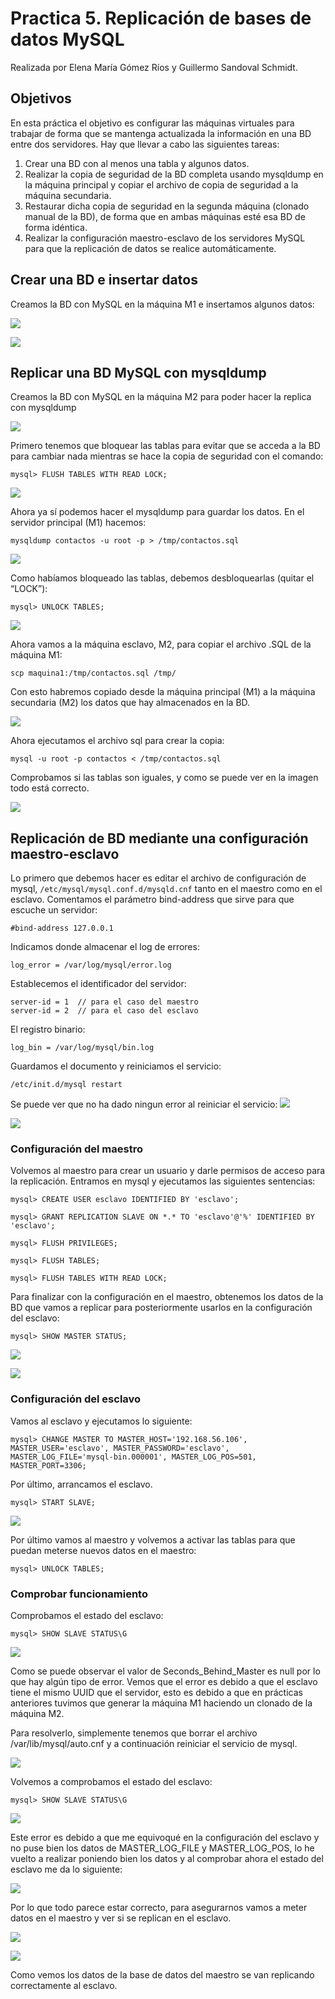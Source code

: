 # Practica 5. Replicación de bases de datos MySQL
Realizada por Elena María Gómez Ríos y Guillermo Sandoval Schmidt.

## Objetivos
En esta práctica el objetivo es configurar las máquinas virtuales para trabajar de forma que se mantenga actualizada la información en una BD entre dos servidores. Hay que llevar a cabo las siguientes tareas:
1. Crear una BD con al menos una tabla y algunos datos.
2. Realizar la copia de seguridad de la BD completa usando mysqldump en la máquina principal y copiar el archivo de copia de seguridad a la máquina secundaria.
3. Restaurar dicha copia de seguridad en la segunda máquina (clonado manual de la BD), de forma que en ambas máquinas esté esa BD de forma idéntica.
4. Realizar la configuración maestro-esclavo de los servidores MySQL para que la replicación de datos se realice automáticamente.

## Crear una BD e insertar datos
Creamos la BD con MySQL en la máquina M1 e insertamos algunos datos:

![](img/1.png)

![](img/2.png)

## Replicar una BD MySQL con mysqldump
Creamos la BD con MySQL en la máquina M2 para poder hacer la replica con mysqldump

![](img/3.png)

Primero tenemos que bloquear las tablas para evitar que se acceda a la BD para cambiar nada mientras se hace la copia de seguridad con el comando:
```
mysql> FLUSH TABLES WITH READ LOCK;
```
![](img/4.png)

Ahora ya sí podemos hacer el mysqldump para guardar los datos. En el servidor principal (M1) hacemos:
```
mysqldump contactos -u root -p > /tmp/contactos.sql
```
![](img/5.png)

Como habíamos bloqueado las tablas, debemos desbloquearlas (quitar el “LOCK”):
```
mysql> UNLOCK TABLES;
```
![](img/6.png)

Ahora vamos a la máquina esclavo, M2, para copiar el archivo .SQL de la máquina M1:
```
scp maquina1:/tmp/contactos.sql /tmp/
```
Con esto habremos copiado desde la máquina principal (M1) a la máquina secundaria (M2) los datos que hay almacenados en la BD.

![](img/7.png)

Ahora ejecutamos el archivo sql para crear la copia:
```
mysql -u root -p contactos < /tmp/contactos.sql
```
Comprobamos si las tablas son iguales, y como se puede ver en la imagen todo está correcto.

![](img/8.png)

## Replicación de BD mediante una configuración maestro-esclavo

Lo primero que debemos hacer es editar el archivo de configuración de mysql, `/etc/mysql/mysql.conf.d/mysqld.cnf` tanto en el maestro como en el esclavo.
Comentamos el parámetro bind-address que sirve para que escuche un servidor:
```
#bind-address 127.0.0.1
```
Indicamos donde almacenar el log de errores:
```
log_error = /var/log/mysql/error.log
```
Establecemos el identificador del servidor:
```
server-id = 1  // para el caso del maestro
server-id = 2  // para el caso del esclavo
```
El registro binario:
```
log_bin = /var/log/mysql/bin.log
```

Guardamos el documento y reiniciamos el servicio:
```
/etc/init.d/mysql restart
```
Se puede ver que no ha dado ningun error al reiniciar el servicio:
![](img/9.png)

![](img/10.png)

### Configuración del maestro
Volvemos al maestro para crear un usuario y darle permisos de acceso para la replicación. Entramos en mysql y ejecutamos las siguientes sentencias:
```
mysql> CREATE USER esclavo IDENTIFIED BY 'esclavo';

mysql> GRANT REPLICATION SLAVE ON *.* TO 'esclavo'@'%' IDENTIFIED BY 'esclavo';

mysql> FLUSH PRIVILEGES;

mysql> FLUSH TABLES;

mysql> FLUSH TABLES WITH READ LOCK;
```
Para finalizar con la configuración en el maestro, obtenemos los datos de la BD que vamos a replicar para posteriormente usarlos en la configuración del esclavo:
```
mysql> SHOW MASTER STATUS;
```
![](img/11.png)

![](img/12.png)

### Configuración del esclavo
Vamos al esclavo y ejecutamos lo siguiente:
```
mysql> CHANGE MASTER TO MASTER_HOST='192.168.56.106',
MASTER_USER='esclavo', MASTER_PASSWORD='esclavo',
MASTER_LOG_FILE='mysql-bin.000001', MASTER_LOG_POS=501,
MASTER_PORT=3306;
```
Por último, arrancamos el esclavo.
```
mysql> START SLAVE;
```
![](img/13.png)

Por último vamos al maestro y volvemos a activar las tablas para que puedan meterse nuevos datos en el maestro:
```
mysql> UNLOCK TABLES;
```

### Comprobar funcionamiento
Comprobamos el estado del esclavo:
```
mysql> SHOW SLAVE STATUS\G
```
![](img/14.png)

Como se puede observar el valor de Seconds_Behind_Master es null por lo que hay algún tipo de error. Vemos que el error es debido a que el esclavo tiene el mismo UUID que el servidor, esto es debido a que en prácticas anteriores tuvimos que generar la máquina M1 haciendo un clonado de la máquina M2.

Para resolverlo, simplemente tenemos que borrar el archivo /var/lib/mysql/auto.cnf y a continuación reiniciar el servicio de mysql.

![](img/15.png)

Volvemos a comprobamos el estado del esclavo:
```
mysql> SHOW SLAVE STATUS\G
```
![](img/16.png)

Este error es debido a que me equivoqué en la configuración del esclavo y no puse bien los datos de MASTER_LOG_FILE y MASTER_LOG_POS, lo he vuelto a realizar poniendo bien los datos y al comprobar ahora el estado del esclavo me da lo siguiente:

![](img/17.png)

Por lo que todo parece estar correcto, para asegurarnos vamos a meter datos en el maestro y ver si se replican en el esclavo.

![](img/18.png)

![](img/19.png)

Como vemos los datos de la base de datos del maestro se van replicando correctamente al esclavo.
